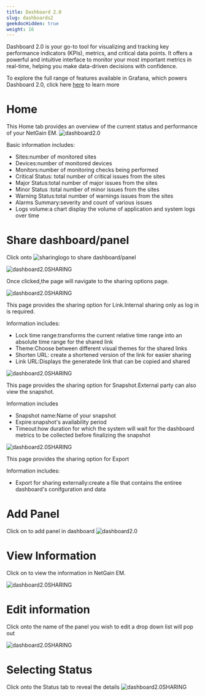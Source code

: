 ```yaml
---
title: Dashboard 2.0
slug: dashboards2
geekdocHidden: true
weight: 16
---
```


Dashboard 2.0 is your go-to tool for visualizing and tracking key performance indicators (KPIs), metrics, and critical data points. It offers a powerful and intuitive interface to monitor your most important metrics in real-time, helping you make data-driven decisions with confidence.

To explore the full range of features available in Grafana, which powers Dashboard 2.0, click here [here](https://grafana.com/docs/grafana/latest/getting-started/build-first-dashboard/) to learn more
# Home

This Home tab provides an overview of the current status and performance of your NetGain EM.
![dashboard2.0](/modules/home/dashboards/Images/netgain/Dashboard2.0.png)

Basic information includes:

* Sites:number of monitored sites
* Devices:number of monitored devices
* Monitors:number of monitoring checks being performed
* Critical Status: total number of critical issues from the sites
* Major Status:total number of major issues from the sites
* Minor Status :total number of minor issues from the sites
* Warning Status:total number of warnings issues from the sites 
* Alarms Summary:severity and count of various issues 
* Logs volume:a chart display the volume of application and system logs over time

# Share dashboard/panel

Click onto ![sharinglogo](/modules/home/dashboards/Images/netgain/sharinglogo.PNG) to share dashboard/panel

![dashboard2.0SHARING](/modules/home/dashboards/Images/netgain/dashboard2.0SHaring.png)

Once clicked,the page will navigate to the sharing options page.


![dashboard2.0SHARING](/modules/home/dashboards/Images/netgain/sharingpage.png)

This page provides the sharing option for Link.Internal sharing only as log in is required.

Information includes:

* Lock time range:transforms the current relative time range into an absolute time range for the shared link
* Theme:Choose between different visual themes for the shared links
* Shorten URL: create a shortened version of the link for easier sharing 
* Link URL:Displays the generatede link that can be copied and shared

![dashboard2.0SHARING](/modules/home/dashboards/Images/netgain/snapshot.png)

This page provides the sharing option for Snapshot.External party can also view the snapshot.

Information includes 

* Snapshot name:Name of your snapshot
* Expire:snapshot's availability period
* Timeout:how duration for which the system will wait for the dashboard metrics to be collected before finalizing the snapshot

![dashboard2.0SHARING](/modules/home/dashboards/Images/netgain/export.png)

This page provides the sharing option for Export

Information includes:

* Export for sharing externally:create a file that contains the entiree dashboard's conifguration and data

# Add Panel 

Click on  to add panel in dashboard
![dashboard2.0](/modules/home/dashboards/Images/netgain/dashboard2.01.png)

# View Information

Click on  to view the information in NetGain EM.

![dashboard2.0SHARING](/modules/home/dashboards/Images/netgain/dashboard2.02.png)
# Edit information
Click onto the name of the panel you wish to edit a drop down list will pop out 

![dashboard2.0SHARING](/modules/home/dashboards/Images/netgain/dashboard2.03.png)

# Selecting Status

Click onto the Status tab to reveal the details 
![dashboard2.0SHARING](/modules/home/dashboards/Images/netgain/dashboard2.04.png)

  
